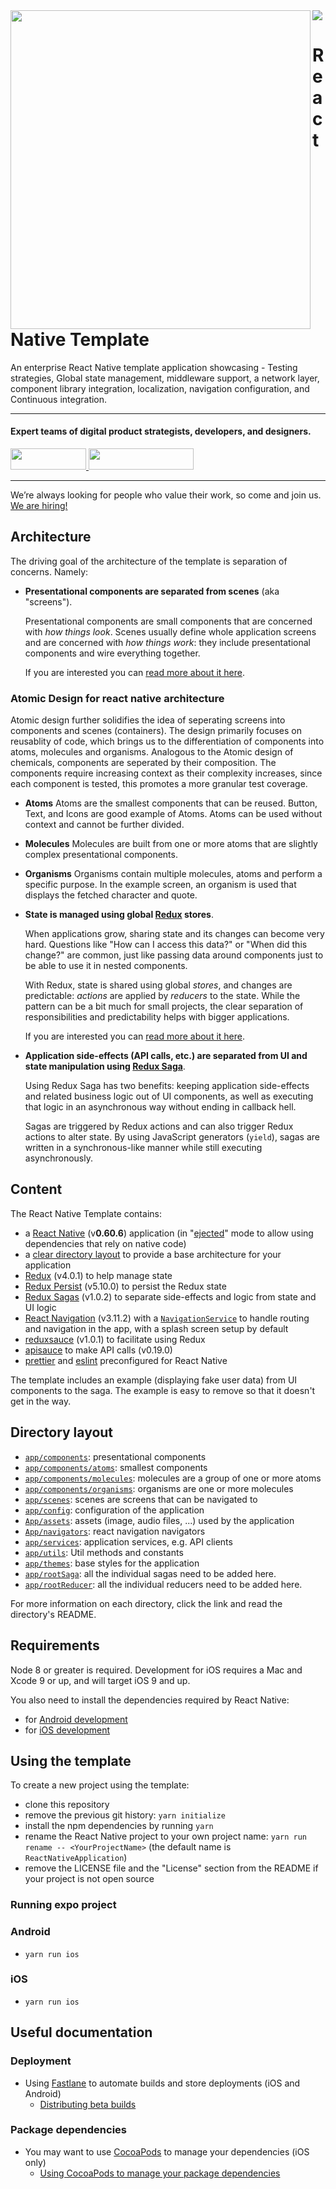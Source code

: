 <img align="left" src="https://github.com/wednesday-solutions/react-native-template/blob/master/react_native_template_github.svg" width="480" height="510" />

<div>
  <a href="https://www.wednesday.is?utm_source=gthb&utm_medium=repo&utm_campaign=serverless" align="left" style="margin-left: 0;">
    <img src="https://uploads-ssl.webflow.com/5ee36ce1473112550f1e1739/5f5879492fafecdb3e5b0e75_wednesday_logo.svg">
  </a>
  <p>
    <h1 align="left">React Native Template
    </h1>
  </p>

  <p>
An enterprise React Native template application showcasing - Testing strategies, Global state management, middleware support, a network layer, component library integration, localization, navigation configuration, and Continuous integration.
  </p>

---

  <p>
    <h4>
      Expert teams of digital product strategists, developers, and designers.
    </h4>
  </p>

  <div>
    <a href="https://www.wednesday.is/contact-us?utm_source=gthb&utm_medium=repo&utm_campaign=serverless" target="_blank">
      <img src="https://uploads-ssl.webflow.com/5ee36ce1473112550f1e1739/5f6ae88b9005f9ed382fb2a5_button_get_in_touch.svg" width="121" height="34">
    </a>
    <a href="https://github.com/wednesday-solutions/" target="_blank">
      <img src="https://uploads-ssl.webflow.com/5ee36ce1473112550f1e1739/5f6ae88bb1958c3253756c39_button_follow_on_github.svg" width="168" height="34">
    </a>
  </div>

---

<span>We’re always looking for people who value their work, so come and join us. <a href="https://www.wednesday.is/hiring">We are hiring!</a></span>

</div>

## Architecture

The driving goal of the architecture of the template is separation of concerns. Namely:

- **Presentational components are separated from scenes** (aka "screens").

  Presentational components are small components that are concerned with _how things look_. Scenes usually define whole application screens and are concerned with _how things work_: they include presentational components and wire everything together.

  If you are interested you can [read more about it here](https://medium.com/@dan_abramov/smart-and-dumb-components-7ca2f9a7c7d0).

### Atomic Design for react native architecture

Atomic design further solidifies the idea of seperating screens into components and scenes (containers). The design primarily focuses on reusablity of code, which brings us to the differentiation of components into atoms, molecules and organisms. Analogous to the Atomic design of chemicals, components are seperated by their composition. The components require increasing context as their complexity increases, since each component is tested, this promotes a more granular test coverage.

- **Atoms**
  Atoms are the smallest components that can be reused. Button, Text, and Icons are good example of Atoms. Atoms can be used without context and cannot be further divided.

- **Molecules**
  Molecules are built from one or more atoms that are slightly complex presentational components.

- **Organisms**
  Organisms contain multiple molecules, atoms and perform a specific purpose. In the example screen, an organism is used that displays the fetched character and quote.

- **State is managed using global [Redux](https://redux.js.org/) stores**.

  When applications grow, sharing state and its changes can become very hard. Questions like "How can I access this data?" or "When did this change?" are common, just like passing data around components just to be able to use it in nested components.

  With Redux, state is shared using global _stores_, and changes are predictable: _actions_ are applied by _reducers_ to the state. While the pattern can be a bit much for small projects, the clear separation of responsibilities and predictability helps with bigger applications.

  If you are interested you can [read more about it here](https://redux.js.org/introduction/motivation).

- **Application side-effects (API calls, etc.) are separated from UI and state manipulation using [Redux Saga](https://redux-saga.js.org/)**.

  Using Redux Saga has two benefits: keeping application side-effects and related business logic out of UI components, as well as executing that logic in an asynchronous way without ending in callback hell.

  Sagas are triggered by Redux actions and can also trigger Redux actions to alter state. By using JavaScript generators (`yield`), sagas are written in a synchronous-like manner while still executing asynchronously.

## Content

The React Native Template contains:

- a [React Native](https://facebook.github.io/react-native/) (v**0.60.6**) application (in "[ejected](https://github.com/react-community/create-react-native-app/blob/master/EJECTING.md)" mode to allow using dependencies that rely on native code)
- a [clear directory layout](#directory-layout) to provide a base architecture for your application
- [Redux](https://redux.js.org/) (v4.0.1) to help manage state
- [Redux Persist](https://github.com/rt2zz/redux-persist) (v5.10.0) to persist the Redux state
- [Redux Sagas](https://redux-saga.js.org) (v1.0.2) to separate side-effects and logic from state and UI logic
- [React Navigation](https://reactnavigation.org/) (v3.11.2) with a [`NavigationService`](app/services/NavigationService.js) to handle routing and navigation in the app, with a splash screen setup by default
- [reduxsauce](https://github.com/infinitered/reduxsauce) (v1.0.1) to facilitate using Redux
- [apisauce](https://github.com/infinitered/apisauce/) to make API calls (v0.19.0)
- [prettier](https://prettier.io/) and [eslint](https://eslint.org/) preconfigured for React Native

The template includes an example (displaying fake user data) from UI components to the saga. The example is easy to remove so that it doesn't get in the way.

## Directory layout

- [`app/components`](app/components): presentational components
- [`app/components/atoms`](app/components/atoms): smallest components
- [`app/components/molecules`](app/components/molecules): molecules are a group of one or more atoms
- [`app/components/organisms`](app/components/organisms): organisms are one or more molecules
- [`app/scenes`](app/components/scenes): scenes are screens that can be navigated to
- [`app/config`](app/config): configuration of the application
- [`App/assets`](App/Assets): assets (image, audio files, ...) used by the application
- [`App/navigators`](App/navigators): react navigation navigators
- [`app/services`](app/services): application services, e.g. API clients
- [`app/utils`](app/utils): Util methods and constants
- [`app/themes`](app/themes): base styles for the application
- [`app/rootSaga`](app/rootSaga): all the individual sagas need to be added here.
- [`app/rootReducer`](app/rootReducer): all the individual reducers need to be added here.

For more information on each directory, click the link and read the directory's README.

## Requirements

Node 8 or greater is required. Development for iOS requires a Mac and Xcode 9 or up, and will target iOS 9 and up.

You also need to install the dependencies required by React Native:

- for [Android development](https://facebook.github.io/react-native/docs/getting-started.html#installing-dependencies-3)
- for [iOS development](https://facebook.github.io/react-native/docs/getting-started.html#installing-dependencies)

## Using the template

To create a new project using the template:

- clone this repository
- remove the previous git history: `yarn initialize`
- install the npm dependencies by running `yarn`
- rename the React Native project to your own project name: `yarn run rename -- <YourProjectName>` (the default name is `ReactNativeApplication`)
- remove the LICENSE file and the "License" section from the README if your project is not open source

### Running expo project

### Android

- `yarn run ios`

### iOS

- `yarn run ios`

## Useful documentation

### Deployment

- Using [Fastlane](https://fastlane.tools/) to automate builds and store deployments (iOS and Android)
  - [Distributing beta builds](docs/beta%20builds.md)

### Package dependencies

- You may want to use [CocoaPods](https://cocoapods.org/) to manage your dependencies (iOS only)
  - [Using CocoaPods to manage your package dependencies](docs/setup%20cocoapods.md)
